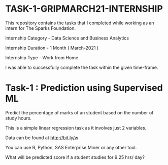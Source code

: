# TASK-1-GRIPMARCH21-INTERNSHIP

This repository contains the tasks that I completed while working as an intern for The Sparks Foundation.

Internship Category - Data Science and Business Analytics

Internship Duration - 1 Month ( March-2021 )

Internship Type - Work from Home

I was able to successfully complete the task within the given time-frame.

 
# Task-1 : Prediction using Supervised ML



Predict the percentage of marks of an student based on the number of study hours.

This is a simple linear regression task as it involves just 2 variables.

Data can be found at http://bit.ly/w

You can use R, Python, SAS Enterprise Miner or any other tool.

What will be predicted score if a student studies for 9.25 hrs/ day?
